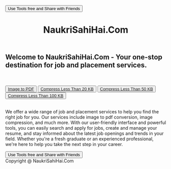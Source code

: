 <!DOCTYPE html>
<html>
<head>
<div id="banner3">
    <link rel="stylesheet" type="text/css" href="styles3.css">
	<button id="shareBtn">Use Tools free and Share with Friends</button>
</div>
    <link rel="stylesheet" type="text/css" href="styles.css">
	<title>NaukriSahiHai.Com</title>
</head>
<body>
<header>
	<h1>NaukriSahiHai.Com</h1>
</header>
<div>
	<h2>Welcome to NaukriSahiHai.Com - Your one-stop destination for job and placement services.</h2>
	<br>
	<br>
	<button class="btn"> <a href="imagetopdf.html">Image to PDF</a></button>
	<button class="btn"> <a href="20KB.html">Compress Less Than 20 KB</a></button>
	<button class="btn"> <a href="50KB.html">Compress Less Than 50 KB</a></button>
	<button class="btn"> <a href="100KB.html">Compress Less Than 100 KB</a></button>
	<br>
	<br>
	<p>We offer a wide range of job and placement services to help you find the right job for you. Our services include image to pdf conversion, image compression, and much more. With our user-friendly interface and powerful tools, you can easily search and apply for jobs, create and manage your resume, and stay informed about the latest job openings and trends in your field. Whether you're a fresh graduate or an experienced professional, we're here to help you take the next step in your career.

</p>
</div>
<head>
<div id="banner3">
    <link rel="stylesheet" type="text/css" href="styles3.css"> 	
    <button id="shareBtn">Use Tools free and Share with Friends</button>
</div>
</head>
<footer>
	Copyright @ NaukriSahiHai.Com
</footer>
<script>
	var shareBtn = document.getElementById("shareBtn");
	shareBtn.addEventListener("click", function() {
	    if (navigator.share) {
	        navigator.share({
	            title: 'NaukriSahiHai.Com',
	            text: 'Use Tools free and Share with Friends',
	            url:'https://naukrisahiha.com',
})
.then(() => console.log('Successful share'))
.catch((error) => console.log('Error sharing:', error));
} else {
console.log("Your browser doesn't support sharing feature.")
}
});
</script>

</body>
</html>

